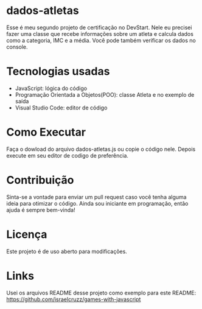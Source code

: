 # dados-atletas
Esse é meu segundo projeto de certificação no DevStart. Nele eu precisei fazer uma classe que recebe informações sobre um atleta e calcula dados como a categoria, IMC e a média. Você pode também verificar os dados no console.

# Tecnologias usadas
- JavaScript: lógica do código
- Programação Orientada a Objetos(POO): classe Atleta e no exemplo de saída
- Visual Studio Code: editor de código

# Como Executar
Faça o dowload do arquivo dados-atletas.js ou copie o código nele. Depois execute em seu editor de codigo de preferência.

# Contribuição
Sinta-se a vontade para enviar um pull request caso você tenha alguma ideia para otimizar o código. Ainda sou iniciante em programação, então ajuda é sempre bem-vinda!

# Licença
Este projeto é de uso aberto para modificações.

# Links
Usei os arquivos README desse projeto como exemplo para este README: https://github.com/israelcruzz/games-with-javascript
